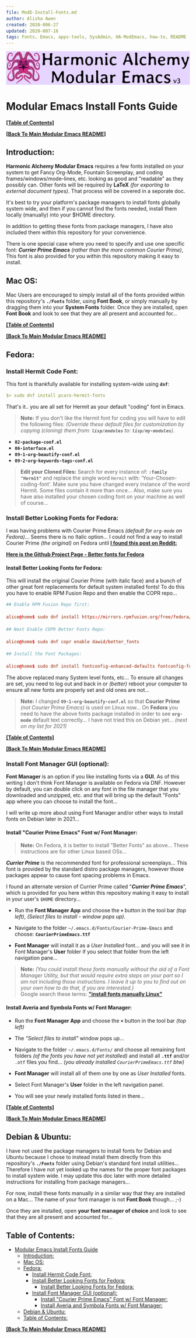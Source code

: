 ```yaml
---
file: ModE-Install-Fonts.md
author: Alisha Awen
created: 2020-006-27
updated: 2020-007-16
tags: Fonts, Emacs, apps-tools, SysAdmin, HA-ModEmacs, how-to, README 
---
```

<!-- #Fonts #Emacs #apps-tools #SysAdmin #HA-ModEmacs #how-to #README -->

![Banner](./media/Modular-Emacs-Github-Banner-v3.png)

# Modular Emacs Install Fonts Guide

**[\[Table of Contents\]](#table-of-contents)**

**[\[Back To Main Modular Emacs README\]](../README.md)**

## Introduction:

**Harmonic Alchemy Modular Emacs** requires a few fonts installed on your system to get Fancy Org-Mode, Fountain Screenplay, and coding frames/windows/mode-lines, etc. looking as good and "readable" as they possibly can.  Other fonts will be required by **LaTeX** _(for exporting to external document types)_.  That process will be covered in a seporate doc.

It's best to try your platform's package managers to install fonts globally system wide, and then if you cannot find the fonts needed, install them locally (manually) into your $HOME directory.

In addition to getting these fonts from package managers, I have also included them within this repository for your convenience.

There is one special case where you need to specify and use one specific font: **_Currier Prime Emacs_** _(rather than the more common Courier Prime)_, This font is also provided for you within this repository making it easy to install.

## Mac OS:

Mac Users are encouraged to simply install all of the fonts provided within this repository's **`./Fonts`** folder, using **Font Book**, or simply manually by dragging them into your **System Fonts** folder. Once they are installed, open **Font Book** and look to see that they are all present and accounted for...

**[\[Table of Contents\]](#table-of-contents)**

**[\[Back To Main Modular Emacs README\]](../README.md)**

## Fedora:

### Install Hermit Code Font:

This font is thankfully available for installing system-wide using **`dnf`**:

```yaml
$> sudo dnf install pcaro-hermit-fonts
```
That's it.. you are all set for Hermit as your default "coding" font in Emacs.  

> **Note:** If you don't like the Hermit font for coding you will have to edit the following files: _(Override these default files for customization by copying _(cloning)_ them from: **`lisp/modules`** to: **`lisp/my-modules`**)_.
- **`02-package-conf.el`** 
- **`06-interface.el`** 
- **`09-1-org-beautify-conf.el`** 
- **`09-2-org-keywords-tags-conf.el`**

> **Edit your Cloned Files:** Search for every instance of: **`:family "Hermit"`** and replace the single word `Hermit` with: 'Your-Chosen-coding-font'. Make sure you have changed every instance of the word Hermit.  Some files contain it more than once... Also, make sure you have also installed your chosen coding font on your machine as well of course...


### Install Better Looking Fonts for Fedora:


I was having problems with Courier Prime Emacs _(default for `org-mode` on Fedora)_... Seems there is no Italic option...  I could not find a way to install Courier Prime _(the original)_ on Fedora until **[I found this post on Reddit:](https://www.reddit.com/r/Fedora/comments/5nfenw/better_looking_fonts_for_fedora/)**

**[Here is the Github Project Page - Better fonts for Fedora](https://github.com/silenc3r/fedora-better-fonts)**

#### Install Better Looking Fonts for Fedora:

This will install the original Courier Prime (with italic face) and a bunch of other great font replacements for default system installed fonts!  To do this you have to enable RPM Fusion Repo and then enable the COPR repo...

``` conf
## Enable RPM Fusion Repo first:

alice@home$ sudo dnf install https://mirrors.rpmfusion.org/free/fedora/rpmfusion-free-release-$(rpm -E %fedora).noarch.rpm https://mirrors.rpmfusion.org/nonfree/fedora/rpmfusion-nonfree-release-$(rpm -E %fedora).noarch.rpm

## Next Enable COPR Better Fonts Repo:

alice@home$ sudo dnf copr enable dawid/better_fonts

## Install the Font Packages:

alice@home$ sudo dnf install fontconfig-enhanced-defaults fontconfig-font-replacements
```

The above replaced many System level fonts, etc...  To ensure all changes are set, you need to log out and back in or _(better)_ reboot your computer to ensure all new fonts are properly set and old ones are not...  

> **Note:** I changed **`09-1-org-beautify-conf.el`** so that **Courier Prime** _(not Courier Prime Emacs)_ is used on Linux now... On **Fedora** you need to have the above fonts package installed in order to see **`org-mode`** default text correctly... I have not tried this on Debian yet... _(next on my list for 2021)_

**[\[Table of Contents\]](#table-of-contents)**

**[\[Back To Main Modular Emacs README\]](../README.md)**

### Install Font Manager GUI (optional):

**Font Manager** is an option if you like installing fonts via a **GUI**.  As of this writing I don't think Font Manager is available on Fedora via DNF.  However by default, you can double click on any font in the file manager that you downloaded and unzipped, etc. and that will bring up the default "Fonts" app where you can choose to install the font...

I will write up more about using Font Manager and/or other ways to install fonts on Debian later in 2021...


#### Install "Courier Prime Emacs" Font w/ Font Manager:

> **Note:** On Fedora, it is better to install "Better Fonts" as above... These instructions are for other Linux based OSs...

**_Currier Prime_** is the recommended font for professional screenplays... This font is provided by the standard distro package managers, however those packages appear to cause font spacing problems in Emacs.  

I found an alternate version of Currier Prime called "**_Currier Prime Emacs_**", which is provided for you here within this repository making it easy to install in your user's `$HOME` directory...

- Run the **Font Manager App** and choose the **`+`** button in the tool bar _(top left)_, _(Select files to install - window pops up)_.

- Navigate to the folder `~/.emacs.d/Fonts/Courier-Prime-Emacs` and choose: **`CourierPrimeEmacs.ttf`**

- **Font Manager** will install it as a _User Installed_ font... and you will see it in Font Manager's **User** folder if you select that folder from the left navigation pane...

> **Note:** _(You could install these fonts manually without the aid of a Font Manager Utility, but that would require extra steps on your part so I am not including those instructions.  I leave it up to you to find out on your own how to do that, if you are interested.)_  
Google search these terms: **["install fonts manually Linux"](https://startpage.com/sp/search)**

#### Install Averia and Symbola Fonts w/ Font Manager:

- Run the **Font Manager App** and choose the **`+`** button in the tool bar _(top left)_

- The _"Select files to install"_ window pops up...

- Navigate to the folder `~/.emacs.d/Fonts/` and choose all remaining font folders _(of the fonts you have not yet installed)_ and install all **`.ttf`** and/or `.otf` files you find... _(you already installed `CourierPrimeEmacs.ttf` btw)_

- **Font Manager** will install all of them one by one as _User Installed_ fonts. 

- Select Font Manager's **User** folder in the left navigation panel.

- You will see your newly installed fonts listed in there...

**[\[Table of Contents\]](#table-of-contents)**

**[\[Back To Main Modular Emacs README\]](../README.md)**

## Debian & Ubuntu:

I have not used the package managers to install fonts for Debian and Ubuntu because I chose to instead install them directly from this repository's **`./Fonts`** folder using Debian's standard font install utilities...  Therefore I have not yet looked up the names for the proper font packages to install system wide.  I may update this doc later with more detailed instructions for installing from package managers...

For now, install these fonts manually in a similar way that they are installed on a Mac... The name of your font manager is not **Font Book** though... ;-)

Once they are installed, open **your font manager of choice** and look to see that they are all present and accounted for...

## Table of Contents:

<!-- markdown-toc start - Don't edit this section. Run M-x markdown-toc-refresh-toc -->

- [Modular Emacs Install Fonts Guide](#modular-emacs-install-fonts-guide)
    - [Introduction:](#introduction)
    - [Mac OS:](#mac-os)
    - [Fedora:](#fedora)
        - [Install Hermit Code Font:](#install-hermit-code-font)
        - [Install Better Looking Fonts for Fedora:](#install-better-looking-fonts-for-fedora)
            - [Install Better Looking Fonts for Fedora:](#install-better-looking-fonts-for-fedora-1)
        - [Install Font Manager GUI (optional):](#install-font-manager-gui-optional)
            - [Install "Courier Prime Emacs" Font w/ Font Manager:](#install-courier-prime-emacs-font-w-font-manager)
            - [Install Averia and Symbola Fonts w/ Font Manager:](#install-averia-and-symbola-fonts-w-font-manager)
    - [Debian & Ubuntu:](#debian--ubuntu)
    - [Table of Contents:](#table-of-contents)

<!-- markdown-toc end -->



**[\[Back To Main Modular Emacs README\]](../README.md)**
